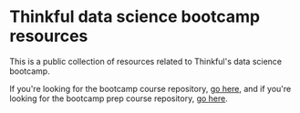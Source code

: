 # Thinkful data science bootcamp resources

This is a public collection of resources related to Thinkful's data science bootcamp.

If you're looking for the bootcamp course repository, [go here](https://github.com/Thinkful-Ed/curric-data-201-v1), and if you're looking for the bootcamp prep course repository, [go here](https://github.com/Thinkful-Ed/curric-data-bootcamp-prep).
